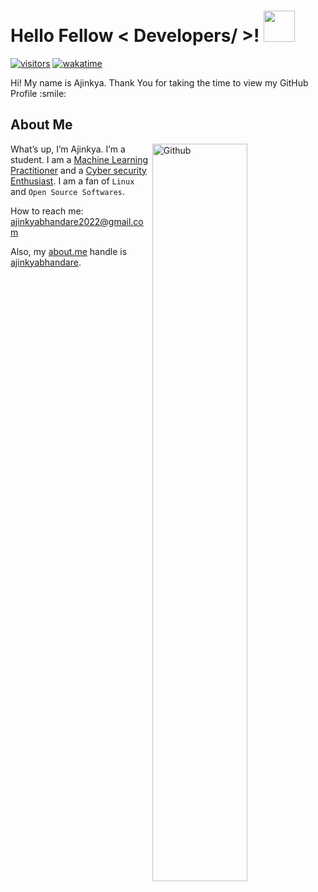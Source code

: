 

<h1> Hello Fellow < Developers/ >! <img src = "https://raw.githubusercontent.com/MartinHeinz/MartinHeinz/master/wave.gif" height="50px"></img> </h1>
<p align='center'>

  [![visitors](https://visitor-badge.glitch.me/badge?page_id=ajinkyabhandare.ajinkyabhandare)](https://visitor-badge.glitch.me/badge?page_id=ajinkyabhandare.ajinkyabhandare)
  [![wakatime](https://wakatime.com/badge/user/380570cf-30bd-4b71-8ac3-ea422ccb6dff.svg)](https://wakatime.com/@380570cf-30bd-4b71-8ac3-ea422ccb6dff)
</p>


<div size='20px'> Hi! My name is Ajinkya. Thank You for taking the time to view my GitHub Profile :smile: </div>

<h2> About Me </h2>

<img width="55%" align="right" alt="Github" src="https://raw.githubusercontent.com/onimur/.github/master/.resources/git-header.svg" />

What’s up, I’m Ajinkya. I’m a student. 
I am a <u>Machine Learning Practitioner</u> and a <u>Cyber security Enthusiast</u>. 
I am a fan of `Linux` and `Open Source Softwares`.



How to reach me: <a href='mailto:ajinkyabhandare2022@gmail.com'>ajinkyabhandare2022@gmail.com</a>

Also, my <a href="https://about.me/ajinkyabhandare/">about.me</a> handle is <a href="https://about.me/ajinkyabhandare/edit">ajinkyabhandare</a>.

<br>

<!--
**ajinkyabhandare/ajinkyabhandare** is a ✨ _special_ ✨ repository because its `README.md` (this file) appears on your GitHub profile.

Here are some ideas to get you started:

- 🔭 I’m currently working on ...
- 🌱 I’m currently learning ...
- 👯 I’m looking to collaborate on ...
- 🤔 I’m looking for help with ...
- 💬 Ask me about ...
- 📫 How to reach me: ...
- 😄 Pronouns: ...
- ⚡ Fun fact: ...
-->
